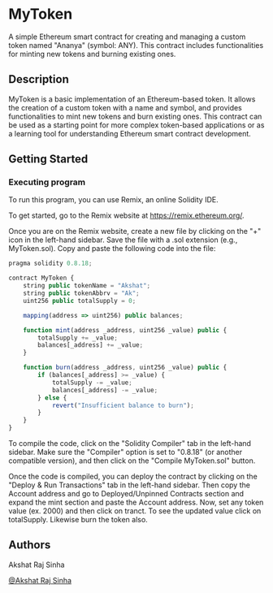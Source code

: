 # MyToken

A simple Ethereum smart contract for creating and managing a custom token named "Ananya" (symbol: ANY). This contract includes functionalities for minting new tokens and burning existing ones.

## Description

MyToken is a basic implementation of an Ethereum-based token. 
It allows the creation of a custom token with a name and symbol, and provides functionalities to mint new tokens and burn existing ones. 
This contract can be used as a starting point for more complex token-based applications or as a learning tool for understanding Ethereum smart contract development.



## Getting Started

### Executing program

To run this program, you can use Remix, an online Solidity IDE. 

To get started, go to the Remix website at https://remix.ethereum.org/.


Once you are on the Remix website, create a new file by clicking on the "+" icon in the left-hand sidebar. 
Save the file with a .sol extension (e.g., MyToken.sol). Copy and paste the following code into the file:
```javascript
pragma solidity 0.8.18;

contract MyToken {
    string public tokenName = "Akshat";
    string public tokenAbbrv = "Ak";
    uint256 public totalSupply = 0;

    mapping(address => uint256) public balances;

    function mint(address _address, uint256 _value) public {
        totalSupply += _value;
        balances[_address] += _value;
    }

    function burn(address _address, uint256 _value) public {
        if (balances[_address] >= _value) {
            totalSupply -= _value;
            balances[_address] -= _value;
        } else {
            revert("Insufficient balance to burn");
        }
    }
}

```
To compile the code, click on the "Solidity Compiler" tab in the left-hand sidebar. 
Make sure the "Compiler" option is set to "0.8.18" (or another compatible version), and then click on the "Compile MyToken.sol" button.

Once the code is compiled, you can deploy the contract by clicking on the "Deploy & Run Transactions" tab in the left-hand sidebar. Then copy the Account address and go to Deployed/Unpinned Contracts section 
and expand the mint section and paste the Account address. Now, set any token value (ex. 2000) and then click on tranct. To see the updated value click on totalSupply. Likewise burn the token also.

## Authors

Akshat Raj Sinha

[@Akshat Raj Sinha](sinhaakshat551@gmail.com)
